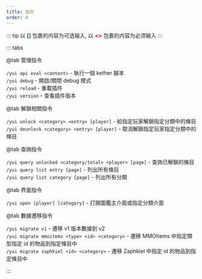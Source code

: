 ```yaml
---
title: 指令
order: 4
---
```


::: tip
以 <span style="color: green;">**[]**</span> 包裹的内容为可选输入, 以 <span style="color: red;">**<>**</span> 包裹的内容为必须输入
:::

::: tabs

@tab 管理指令

`/yui api eval <content>` - 執行一個 kether 腳本  
`/yui debug` - 開啟/關閉 debug 模式  
`/yui reload` - 重載插件  
`/yui version` - 查看插件版本  

@tab 解鎖相關指令

`/yui unlock <category> <entry> [player]` - 給指定玩家解鎖指定分類中的條目  
`/yui deunlock <category> <entry> [player]` - 取消解鎖指定玩家指定分類中的條目

@tab 查詢指令

`/yui query unlocked <category/total> <player> [page]` - 查詢已解鎖的條目  
`/yui query list entry [page]` - 列出所有條目  
`/yui query list category [page]` - 列出所有分類  

@tab 界面指令

`/yui open [player] [category]` - 打開圖鑑主介面或指定分類介面

@tab 數據遷移指令

`/yui migrate v1` - 遷移 v1 版本數據到 v2  
`/yui migrate mmoitems <type> <id> <category>` - 遷移 MMOItems 中指定類型指定 id 的物品到指定條目中  
`/yui migrate zaphkiel <id> <category>` - 遷移 Zaphkiel 中指定 id 的物品到指定條目中

:::